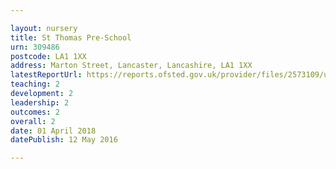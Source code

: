```yaml
---

layout: nursery
title: St Thomas Pre-School
urn: 309486
postcode: LA1 1XX
address: Marton Street, Lancaster, Lancashire, LA1 1XX
latestReportUrl: https://reports.ofsted.gov.uk/provider/files/2573109/urn/309486.pdf
teaching: 2
development: 2
leadership: 2
outcomes: 2
overall: 2
date: 01 April 2018 
datePublish: 12 May 2016

---
```

